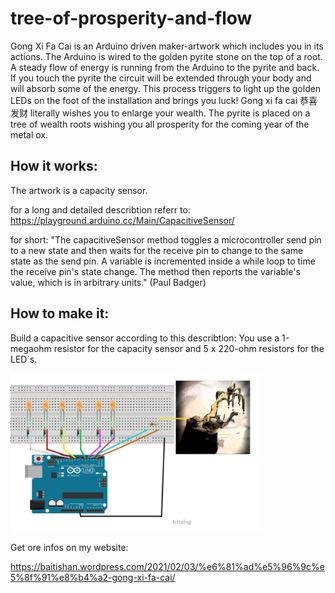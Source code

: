 # tree-of-prosperity-and-flow


Gong Xi Fa Cai is an Arduino driven maker-artwork which includes you in its actions. The Arduino is wired to the golden pyrite stone on the top of a root. A steady flow of energy is running from the Arduino to the pyrite and back. If you touch the pyrite the circuit will be extended through your body and will absorb some of the energy. This process triggers to light up the golden LEDs on the foot of the installation and brings you luck!
Gong xi fa cai 恭喜发财 literally wishes you to enlarge your wealth. The pyrite is placed on a tree of wealth roots wishing you all prosperity for the coming year of the metal ox.

## How it works:
The artwork is a capacity sensor.

for a long and detailed describtion referr to:
https://playground.arduino.cc/Main/CapacitiveSensor/


for short:
"The capacitiveSensor method toggles a microcontroller send pin to a new state and then waits for the receive pin to change to the same state as the send pin. A variable is incremented inside a while loop to time the receive pin's state change. The method then reports the variable's value, which is in arbitrary units."
(Paul Badger)

## How to make it:
Build a capacitive sensor according to this describtion: 
You use a 1-megaohm resistor for the capacity sensor and 5 x 220-ohm resistors for the LED´s.


<img src="tree_of_flow_Steckplatine2.jpg" alt="drawing" width="400"/>


Get ore infos on my website:

https://baitishan.wordpress.com/2021/02/03/%e6%81%ad%e5%96%9c%e5%8f%91%e8%b4%a2-gong-xi-fa-cai/